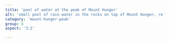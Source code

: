 ```yaml
---
title: 'pool of water at the peak of Mount Hunger'
alt: 'small pool of rain water in the rocks on top of Mount Hunger, reflecting blue sky'
category: 'mount-hunger-peak'
group: 4
aspect: '3:2'

---
```

